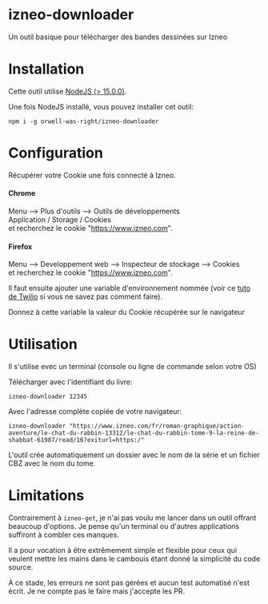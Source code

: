 # izneo-downloader
Un outil basique pour télécharger des bandes dessinées sur Izneo

# Installation
Cette outil utilise [NodeJS (> 15.0.0)](https://nodejs.org/en/download/current/).

Une fois NodeJS installé, vous pouvez installer cet outil:
```
npm i -g orwell-was-right/izneo-downloader
```

# Configuration

Récupérer votre Cookie une fois connecté à Izneo.

#### Chrome  
Menu --> Plus d'outils --> Outils de développements  
Application / Storage / Cookies  
et recherchez le cookie "https://www.izneo.com".

#### Firefox  
Menu --> Developpement web --> Inspecteur de stockage --> Cookies  
et recherchez le cookie "https://www.izneo.com".

Il faut ensuite ajouter une variable d'environnement nommée (voir ce [tuto de Twilio](https://www.twilio.com/blog/2017/01/how-to-set-environment-variables.html) si vous ne savez pas comment faire). 

Donnez à cette variable la valeur du Cookie récupérée sur le navigateur

# Utilisation
Il s'utilise evec un terminal (console ou ligne de commande selon votre OS)

Télécharger avec l'identifiant du livre:
```
izneo-downloader 12345
```

Avec l'adresse complète copiée de votre navigateur:
```
izneo-downloader "https://www.izneo.com/fr/roman-graphique/action-aventure/le-chat-du-rabbin-13312/le-chat-du-rabbin-tome-9-la-reine-de-shabbat-61987/read/16?exiturl=https:/"
```

L'outil crée automatiquement un dossier avec le nom de la série et un fichier CBZ avec le nom du tome.

# Limitations
Contrairement à `izneo-get`, je n'ai pas voulu me lancer dans un outil offrant beaucoup d'options. Je pense qu'un terminal ou d'autres applications suffiront à combler ces manques.

Il a pour vocation à être extrêmement simple et flexible pour ceux qui veulent mettre les mains dans le cambouis étant donné la simplicité du code source.

À ce stade, les erreurs ne sont pas gérées et aucun test automatisé n'est écrit. Je ne compte pas le faire mais j'accepte les PR.
